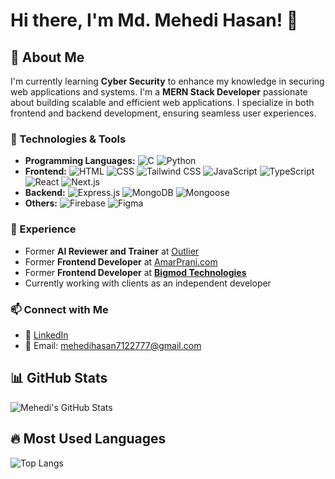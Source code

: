 # Hi there, I'm Md. Mehedi Hasan! 👋

## 🚀 About Me
I'm currently learning **Cyber Security** to enhance my knowledge in securing web applications and systems.
I'm a **MERN Stack Developer** passionate about building scalable and efficient web applications. I specialize in both frontend and backend development, ensuring seamless user experiences.

### 🔧 Technologies & Tools
- **Programming Languages:** ![C](https://img.shields.io/badge/C-A8B9CC?style=flat&logo=c&logoColor=white) ![Python](https://img.shields.io/badge/Python-3776AB?style=flat&logo=python&logoColor=white)
- **Frontend:** ![HTML](https://img.shields.io/badge/HTML-E34F26?style=flat&logo=html5&logoColor=white) ![CSS](https://img.shields.io/badge/CSS-1572B6?style=flat&logo=css3&logoColor=white) ![Tailwind CSS](https://img.shields.io/badge/Tailwind_CSS-06B6D4?style=flat&logo=tailwindcss&logoColor=white) ![JavaScript](https://img.shields.io/badge/JavaScript-F7DF1E?style=flat&logo=javascript&logoColor=black) ![TypeScript](https://img.shields.io/badge/TypeScript-3178C6?style=flat&logo=typescript&logoColor=white) ![React](https://img.shields.io/badge/React-61DAFB?style=flat&logo=react&logoColor=black) ![Next.js](https://img.shields.io/badge/Next.js-000000?style=flat&logo=next.js&logoColor=white)
- **Backend:** ![Express.js](https://img.shields.io/badge/Express.js-000000?style=flat&logo=express&logoColor=white) ![MongoDB](https://img.shields.io/badge/MongoDB-47A248?style=flat&logo=mongodb&logoColor=white) ![Mongoose](https://img.shields.io/badge/Mongoose-880000?style=flat&logo=mongoose&logoColor=white)
- **Others:** ![Firebase](https://img.shields.io/badge/Firebase-FFCA28?style=flat&logo=firebase&logoColor=black) ![Figma](https://img.shields.io/badge/Figma-F24E1E?style=flat&logo=figma&logoColor=white)

### 💼 Experience
- Former **AI Reviewer and Trainer** at [Outlier](https://outlier.ai/)
- Former **Frontend Developer** at [AmarPrani.com](https://amarprani.com)
- Former **Frontend Developer** at **[Bigmod Technologies](https://bigmodtech.com/)**
- Currently working with clients as an independent developer

### 📫 Connect with Me
- 💼 [LinkedIn](https://www.linkedin.com/in/mehedi-hasan-1228ba337)
- 📧 Email: mehedihasan7122777@gmail.com

## 📊 GitHub Stats
![Mehedi's GitHub Stats](https://github-readme-stats.vercel.app/api?username=mehedihasan712277&show_icons=true&theme=github_dark)

## 🔥 Most Used Languages
![Top Langs](https://github-readme-stats.vercel.app/api/top-langs/?username=mehedihasan712277&layout=compact&theme=github_dark)

